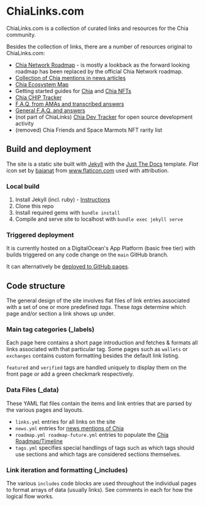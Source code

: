 # ChiaLinks.com

ChiaLinks.com is a collection of curated links and resources for the Chia community.

Besides the collection of links, there are a number of resources original to ChiaLinks.com:
- [Chia Network Roadmap](https://chialinks.com/roadmap/) - is mostly a lookback as the forward looking roadmap has been replaced by the official Chia Network roadmap.
- [Collection of Chia mentions in news articles](https://chialinks.com/news/)
- [Chia Ecosystem Map](https://chialinks.com/ecosystem/)
- Getting started guides for [Chia](https://chialinks.com/get-started/) and [Chia NFTs](https://chialinks.com/get-started-with-chia-nfts/)
- [Chia CHIP Tracker](https://chialinks.com/chips/)
- [F.A.Q. from AMAs and transcribed answers](https://chialinks.com/faq/#chia-network-amas)
- [General F.A.Q. and answers](https://chialinks.com/faq/#faqs)
- (not part of ChiaLinks) [Chia Dev Tracker](https://dev.chialinks.com/) for open source development activity
- (removed) Chia Friends and Space Marmots NFT rarity list

## Build and deployment
The site is a static site built with [Jekyll](https://jekyllrb.com/) with the [Just The Docs](https://github.com/just-the-docs/just-the-docs) template. *Flat* icon set by [baianat](https://www.flaticon.com/authors/baianat) from www.flaticon.com used with attribution.

### Local build
1. Install Jekyll (incl. ruby) - [Instructions](https://jekyllrb.com/docs/installation/)
1. Clone this repo
1. Install required gems with `bundle install`
1. Compile and serve site to localhost with `bundle exec jekyll serve`

### Triggered deployment
 It is currently hosted on a DigitalOcean's App Platform (basic free tier) with builds triggered on any code change on the `main` GitHub branch.

It can alternatively be [deployed to GitHub pages](https://docs.github.com/en/pages/setting-up-a-github-pages-site-with-jekyll/about-github-pages-and-jekyll).

## Code structure

The general design of the site involves flat files of link entries associated with a set of one or more predefined *tags*. These *tags* determine which page and/or section a link shows up under.

### Main tag categories (_labels)
Each page here contains a short page introduction and fetches & formats all links associated with that particular tag. Some pages such as `wallets` or `exchanges` contains custom formatting besides the default link listing.

`featured` and `verified` tags are handled uniquely to display them on the front page or add a green checkmark respectively.

### Data Files (_data)
These YAML flat files contain the items and link entries that are parsed by the various pages and layouts.
- `links.yml` entries for all links on the site 
- `news.yml` entries for [news mentions of Chia](https://chialinks.com/news/)
- `roadmap.yml roadmap-future.yml` entries to populate the [Chia Roadmap/Timeline](https://chialinks.com/roadmap/)
- `tags.yml` specifies special handlings of tags such as which tags should use sections and which tags are considered sections themselves.

### Link iteration and formatting (_includes)
The various `includes` code blocks are used throughout the individual pages to format arrays of data (usually links). See comments in each for how the logical flow works.
